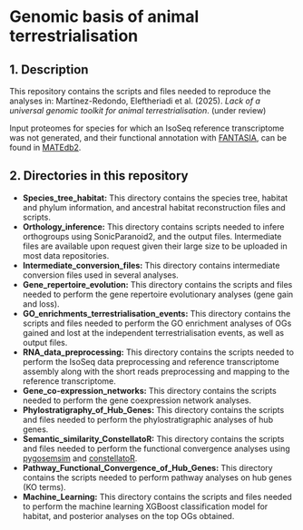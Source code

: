 # Genomic basis of animal terrestrialisation

## 1. Description
This repository contains the scripts and files needed to reproduce the analyses in: Martínez-Redondo, Eleftheriadi et al. (2025). *Lack of a universal genomic toolkit for animal terrestrialisation*. (under review)

Input proteomes for species for which an IsoSeq reference transcriptome was not generated, and their functional annotation with [FANTASIA](https://github.com/MetazoaPhylogenomicsLab/FANTASIA), can be found in [MATEdb2](https://github.com/MetazoaPhylogenomicsLab/MATEdb2).

## 2. Directories in this repository
- **Species_tree_habitat:** This directory contains the species tree, habitat and phylum information, and ancestral habitat reconstruction files and scripts.
- **Orthology_inference:** This directory contains scripts needed to infere orthogroups using SonicParanoid2, and the output files. Intermediate files are available upon request given their large size to be uploaded in most data repositories.
- **Intermediate_conversion_files:** This directory contains intermediate conversion files used in several analyses.
- **Gene_repertoire_evolution:** This directory contains the scripts and files needed to perform the gene repertoire evolutionary analyses (gene gain and loss).
- **GO_enrichments_terrestrialisation_events:** This directory contains the scripts and files needed to perform the GO enrichment analyses of OGs gained and lost at the independent terrestrialisation events, as well as output files.
- **RNA_data_preprocessing:** This directory contains the scripts needed to perform the IsoSeq data preprocessing and reference transcriptome assembly along with the short reads preprocessing and mapping to the reference transcriptome.
- **Gene_co-expression_networks:** This directory contains the scripts needed to perform the gene coexpression network analyses.
- **Phylostratigraphy_of_Hub_Genes:** This directory contains the scripts and files needed to perform the phylostratigraphic analyses of hub genes.
- **Semantic_similarity_ConstellatoR:** This directory contains the scripts and files needed to perform the functional convergence analyses using [pygosemsim](https://github.com/mojaie/pygosemsim/tree/master/pygosemsim) and [constellatoR](https://github.com/MetazoaPhylogenomicsLab/constellatoR).
- **Pathway_Functional_Convergence_of_Hub_Genes:** This directory contains the scripts needed to perform pathway analyses on hub genes (KO terms).
- **Machine_Learning:** This directory contains the scripts and files needed to perform the machine learning XGBoost classification model for habitat, and posterior analyses on the top OGs obtained.
